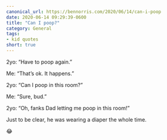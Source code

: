 ```yaml
---
canonical_url: https://bennorris.com/2020/06/14/can-i-poop
date: 2020-06-14 09:29:39-0600
title: "Can I poop?"
category: General
tags:
- kid quotes
short: true
---
```


2yo: “Have to poop again.”
 
Me: “That’s ok. It happens.”
 
2yo: “Can I poop in this room?”
 
Me: “Sure, bud.”
 
2yo: “Oh, fanks Dad letting me poop in this room!”
 
Just to be clear, he was wearing a diaper the whole time.
 
😂
